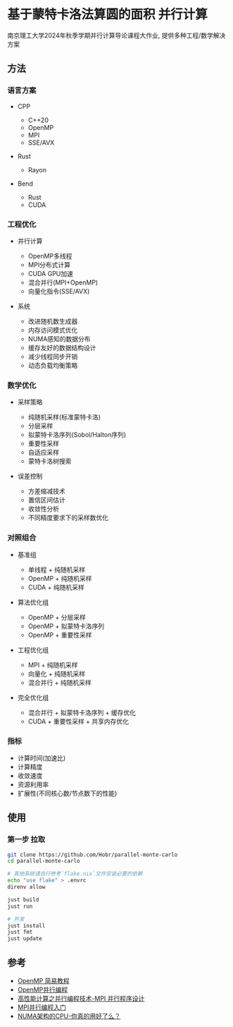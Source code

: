 # 基于蒙特卡洛法算圆的面积 并行计算

南京理工大学2024年秋季学期并行计算导论课程大作业, 提供多种工程/数学解决方案

## 方法

### 语言方案

- CPP
  - C++20
  - OpenMP
  - MPI
  - SSE/AVX

- Rust
  - Rayon

- Bend
  - Rust
  - CUDA

### 工程优化

- 并行计算
  - OpenMP多线程
  - MPI分布式计算
  - CUDA GPU加速
  - 混合并行(MPI+OpenMP)
  - 向量化指令(SSE/AVX)

- 系统
  - 改进随机数生成器
  - 内存访问模式优化
  - NUMA感知的数据分布
  - 缓存友好的数据结构设计
  - 减少线程同步开销
  - 动态负载均衡策略

### 数学优化

- 采样策略
  - 纯随机采样(标准蒙特卡洛)
  - 分层采样
  - 拟蒙特卡洛序列(Sobol/Halton序列)
  - 重要性采样
  - 自适应采样
  - 蒙特卡洛树搜索

- 误差控制
  - 方差缩减技术
  - 置信区间估计
  - 收敛性分析
  - 不同精度要求下的采样数优化

### 对照组合

- 基准组
  - 单线程 + 纯随机采样
  - OpenMP + 纯随机采样
  - CUDA + 纯随机采样

- 算法优化组
  - OpenMP + 分层采样
  - OpenMP + 拟蒙特卡洛序列
  - OpenMP + 重要性采样

- 工程优化组
  - MPI + 纯随机采样
  - 向量化 + 纯随机采样
  - 混合并行 + 纯随机采样

- 完全优化组
  - 混合并行 + 拟蒙特卡洛序列 + 缓存优化
  - CUDA + 重要性采样 + 共享内存优化

### 指标

- 计算时间(加速比)
- 计算精度
- 收敛速度
- 资源利用率
- 扩展性(不同核心数/节点数下的性能)

## 使用

### 第一步 拉取

```bash
git clone https://github.com/Hobr/parallel-monte-carlo
cd parallel-monte-carlo

# 其他系统请自行参考`flake.nix`文件安装必要的依赖
echo "use flake" > .envrc
direnv allow

just build
just run

# 开发
just install
just fmt
just update
```

## 参考

- [OpenMP 简易教程](https://lemon-412.github.io/imgs/20200516OpenMP_simple_Program.pdf)
- [OpenMP并行编程](http://scc.ustc.edu.cn/_upload/article/files/f6/ed/85b3c0514658a6b88cc470263787/W020121113517997951933.pdf)
- [高性能计算之并行编程技术-MPI 并行程序设计](http://www.whigg.cas.cn/resource/superComputer/201010/P020101023579409136210.pdf)
- [MPI并行编程入门](https://scc.ustc.edu.cn/_upload/article/files/e0/98/a9f0c4964abdb3281233d7943f9e/W020121113517561886972.pdf)
- [NUMA架构的CPU-你真的用好了么？](http://cenalulu.github.io/linux/numa/)

